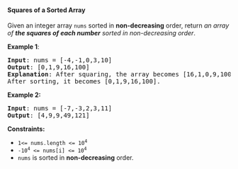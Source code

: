 #### Squares of a Sorted Array

Given an integer array `nums` sorted in **non-decreasing** order, return _an array of  **the squares of each number**  sorted in non-decreasing order_.

**Example 1**:
<pre><b>Input</b>: nums = [-4,-1,0,3,10]
<b>Output</b>: [0,1,9,16,100]
<b>Explanation</b>: After squaring, the array becomes [16,1,0,9,100].
After sorting, it becomes [0,1,9,16,100].
</pre>

**Example 2:**
<pre><b>Input</b>: nums = [-7,-3,2,3,11]
<b>Output</b>: [4,9,9,49,121]
</pre>

**Constraints:**
* <code>1<= nums.length <= 10<sup>4</sup></code>
*  <code>-10<sup>4</sup> <= nums[i] <= 10<sup>4</sup></code>
* `nums` is sorted in **non-decreasing** order.
